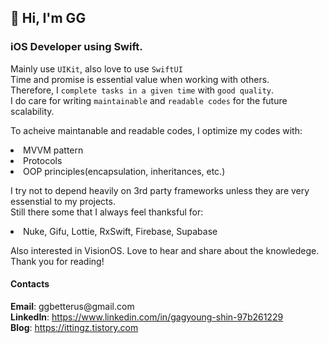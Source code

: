  <h2> 👋 Hi, I'm GG </h2>
 <h3> iOS Developer using Swift. </h3>
<p> 
 
 Mainly use `UIKit`, also love to use `SwiftUI`
<br> Time and promise is essential value when working with others.
<br> Therefore, I `complete tasks in a given time` with `good quality`.
<br> I do care for writing `maintainable` and `readable codes` for the future scalability.

  To acheive maintanable and readable codes, I optimize my codes with:
<li>MVVM pattern</li>
<li>Protocols</li>
<li>OOP principles(encapsulation, inheritances, etc.)</li>
</p> 
<p>
I try not to depend heavily on 3rd party frameworks unless they are very essenstial to my projects. 
<br>
 Still there some that I always feel thanksful for:
<li>Nuke, Gifu, Lottie, RxSwift, Firebase, Supabase</li>
  
</p>
<p>
Also interested in VisionOS. Love to hear and share about the knowledege.  
<br>
Thank you for reading!
</p>

<p>
 <h4> Contacts  </h4>
<strong>Email</strong>: ggbetterus@gmail.com
<br>
 <strong>LinkedIn</strong>: 
 <a href = "https://www.linkedin.com/in/gagyoung-shin-97b261229/"> https://www.linkedin.com/in/gagyoung-shin-97b261229</a>
<br> 
<strong>Blog</strong>: <a href = "https://ittingz.tistory.com/">https://ittingz.tistory.com</a>
</p>
 

<!---
happyduck-git/happyduck-git is a ✨ special ✨ repository because its `README.md` (this file) appears on your GitHub profile.
You can click the Preview link to take a look at your changes.
--->
